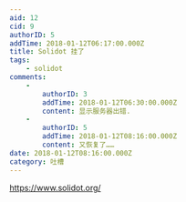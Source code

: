 ```yaml
---
aid: 12
cid: 9
authorID: 5
addTime: 2018-01-12T06:17:00.000Z
title: Solidot 挂了
tags:
    - solidot
comments:
    -
        authorID: 3
        addTime: 2018-01-12T06:30:00.000Z
        content: 显示服务器出错.
    -
        authorID: 5
        addTime: 2018-01-12T08:16:00.000Z
        content: 又恢复了……
date: 2018-01-12T08:16:00.000Z
category: 吐槽
---
```


https://www.solidot.org/
